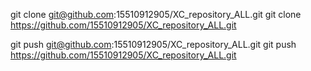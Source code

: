 git clone git@github.com:15510912905/XC_repository_ALL.git
git clone https://github.com/15510912905/XC_repository_ALL.git

git push git@github.com:15510912905/XC_repository_ALL.git
git push https://github.com/15510912905/XC_repository_ALL.git